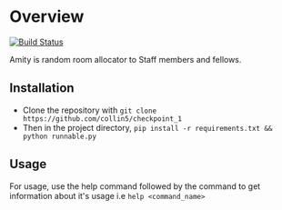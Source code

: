 # Overview
[![Build Status](https://travis-ci.org/collin5/checkpoint_1.svg?branch=master)](https://travis-ci.org/collin5/checkpoint_1)

Amity is random room allocator to Staff members and fellows.

## Installation
  - Clone the repository with `git clone https://github.com/collin5/checkpoint_1`
  - Then in the project directory, `pip install -r requirements.txt && python runnable.py`

## Usage
For usage, use the help command followed by the command to get information about it's usage i.e
   `help <command_name>`
